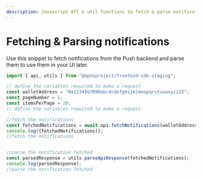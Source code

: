 ```yaml
---
description: Javascript API & util functions to fetch & parse notifications.
---
```


# Fetching & Parsing notifications

Use this snippet to fetch notifications from the Push backend and parse them to use them in your UI later.

```javascript
import { api, utils } from "@epnsproject/frontend-sdk-staging";

// define the variables required to make a request
const walletAddress = "0x1234567890abcdcdefghijklmnopqrstuvwxyz123";
const pageNumber = 1;
const itemsPerPage = 20;
// define the variables required to make a request

//fetch the notifications
const fetchedNotifications = await api.fetchNotifications(walletAddress, itemsPerPage, pageNumber)
console.log({fetchedNotifications]);
//fetch the notifications


//parse the notification fetched
const parsedResponse = utils.parseApiResponse(fetchedNotifications);
console.log(parsedResponse);
//parse the notification fetched

```
